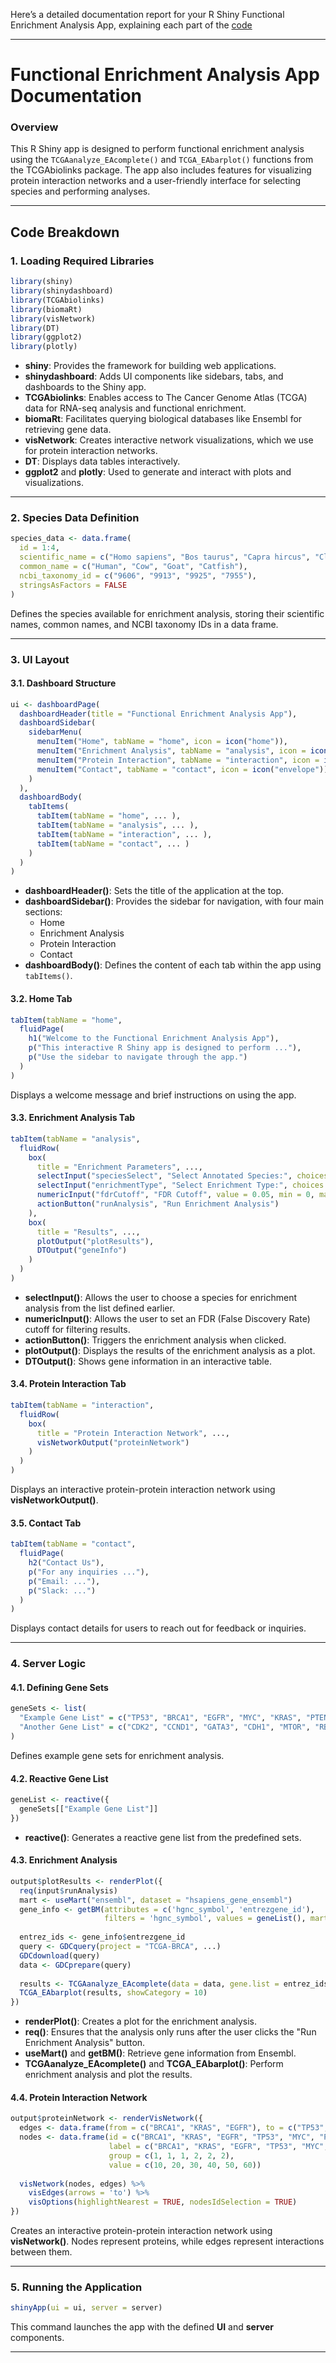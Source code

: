 
Here’s a detailed documentation report for your R Shiny Functional Enrichment Analysis App, explaining each part of the [code]()

---

# **Functional Enrichment Analysis App Documentation**

### **Overview**
This R Shiny app is designed to perform functional enrichment analysis using the `TCGAanalyze_EAcomplete()` and `TCGA_EAbarplot()` functions from the TCGAbiolinks package. The app also includes features for visualizing protein interaction networks and a user-friendly interface for selecting species and performing analyses.

---

## **Code Breakdown**

### 1. **Loading Required Libraries**
```r
library(shiny)
library(shinydashboard)
library(TCGAbiolinks)
library(biomaRt)
library(visNetwork)
library(DT)
library(ggplot2)
library(plotly)
```
- **shiny**: Provides the framework for building web applications.
- **shinydashboard**: Adds UI components like sidebars, tabs, and dashboards to the Shiny app.
- **TCGAbiolinks**: Enables access to The Cancer Genome Atlas (TCGA) data for RNA-seq analysis and functional enrichment.
- **biomaRt**: Facilitates querying biological databases like Ensembl for retrieving gene data.
- **visNetwork**: Creates interactive network visualizations, which we use for protein interaction networks.
- **DT**: Displays data tables interactively.
- **ggplot2** and **plotly**: Used to generate and interact with plots and visualizations.

---

### 2. **Species Data Definition**
```r
species_data <- data.frame(
  id = 1:4,
  scientific_name = c("Homo sapiens", "Bos taurus", "Capra hircus", "Clarias gariepinus"),
  common_name = c("Human", "Cow", "Goat", "Catfish"),
  ncbi_taxonomy_id = c("9606", "9913", "9925", "7955"),
  stringsAsFactors = FALSE
)
```
Defines the species available for enrichment analysis, storing their scientific names, common names, and NCBI taxonomy IDs in a data frame.

---

### 3. **UI Layout**
#### 3.1. **Dashboard Structure**
```r
ui <- dashboardPage(
  dashboardHeader(title = "Functional Enrichment Analysis App"),
  dashboardSidebar(
    sidebarMenu(
      menuItem("Home", tabName = "home", icon = icon("home")),
      menuItem("Enrichment Analysis", tabName = "analysis", icon = icon("bar-chart")),
      menuItem("Protein Interaction", tabName = "interaction", icon = icon("connectdevelop")),
      menuItem("Contact", tabName = "contact", icon = icon("envelope"))
    )
  ),
  dashboardBody(
    tabItems(
      tabItem(tabName = "home", ... ),
      tabItem(tabName = "analysis", ... ),
      tabItem(tabName = "interaction", ... ),
      tabItem(tabName = "contact", ... )
    )
  )
)
```
- **dashboardHeader()**: Sets the title of the application at the top.
- **dashboardSidebar()**: Provides the sidebar for navigation, with four main sections:
  - Home
  - Enrichment Analysis
  - Protein Interaction
  - Contact
- **dashboardBody()**: Defines the content of each tab within the app using `tabItems()`.

#### 3.2. **Home Tab**
```r
tabItem(tabName = "home",
  fluidPage(
    h1("Welcome to the Functional Enrichment Analysis App"),
    p("This interactive R Shiny app is designed to perform ..."),
    p("Use the sidebar to navigate through the app.")
  )
)
```
Displays a welcome message and brief instructions on using the app.

#### 3.3. **Enrichment Analysis Tab**
```r
tabItem(tabName = "analysis",
  fluidRow(
    box(
      title = "Enrichment Parameters", ..., 
      selectInput("speciesSelect", "Select Annotated Species:", choices = species_data$scientific_name),
      selectInput("enrichmentType", "Select Enrichment Type:", choices = c("Gene Ontology", "Pathways")),
      numericInput("fdrCutoff", "FDR Cutoff", value = 0.05, min = 0, max = 1, step = 0.01),
      actionButton("runAnalysis", "Run Enrichment Analysis")
    ),
    box(
      title = "Results", ..., 
      plotOutput("plotResults"),
      DTOutput("geneInfo")
    )
  )
)
```
- **selectInput()**: Allows the user to choose a species for enrichment analysis from the list defined earlier.
- **numericInput()**: Allows the user to set an FDR (False Discovery Rate) cutoff for filtering results.
- **actionButton()**: Triggers the enrichment analysis when clicked.
- **plotOutput()**: Displays the results of the enrichment analysis as a plot.
- **DTOutput()**: Shows gene information in an interactive table.

#### 3.4. **Protein Interaction Tab**
```r
tabItem(tabName = "interaction",
  fluidRow(
    box(
      title = "Protein Interaction Network", ..., 
      visNetworkOutput("proteinNetwork")
    )
  )
)
```
Displays an interactive protein-protein interaction network using **visNetworkOutput()**.

#### 3.5. **Contact Tab**
```r
tabItem(tabName = "contact",
  fluidPage(
    h2("Contact Us"),
    p("For any inquiries ..."),
    p("Email: ..."),
    p("Slack: ...")
  )
)
```
Displays contact details for users to reach out for feedback or inquiries.

---

### 4. **Server Logic**
#### 4.1. **Defining Gene Sets**
```r
geneSets <- list(
  "Example Gene List" = c("TP53", "BRCA1", "EGFR", "MYC", "KRAS", "PTEN"),
  "Another Gene List" = c("CDK2", "CCND1", "GATA3", "CDH1", "MTOR", "RB1")
)
```
Defines example gene sets for enrichment analysis.

#### 4.2. **Reactive Gene List**
```r
geneList <- reactive({
  geneSets[["Example Gene List"]]
})
```
- **reactive()**: Generates a reactive gene list from the predefined sets.

#### 4.3. **Enrichment Analysis**
```r
output$plotResults <- renderPlot({
  req(input$runAnalysis)
  mart <- useMart("ensembl", dataset = "hsapiens_gene_ensembl")
  gene_info <- getBM(attributes = c('hgnc_symbol', 'entrezgene_id'),
                     filters = 'hgnc_symbol', values = geneList(), mart = mart)
  
  entrez_ids <- gene_info$entrezgene_id
  query <- GDCquery(project = "TCGA-BRCA", ...)
  GDCdownload(query)
  data <- GDCprepare(query)
  
  results <- TCGAanalyze_EAcomplete(data = data, gene.list = entrez_ids, pvalueCutoff = input$fdrCutoff)
  TCGA_EAbarplot(results, showCategory = 10)
})
```
- **renderPlot()**: Creates a plot for the enrichment analysis.
- **req()**: Ensures that the analysis only runs after the user clicks the "Run Enrichment Analysis" button.
- **useMart()** and **getBM()**: Retrieve gene information from Ensembl.
- **TCGAanalyze_EAcomplete()** and **TCGA_EAbarplot()**: Perform enrichment analysis and plot the results.

#### 4.4. **Protein Interaction Network**
```r
output$proteinNetwork <- renderVisNetwork({
  edges <- data.frame(from = c("BRCA1", "KRAS", "EGFR"), to = c("TP53", "MYC", "PTEN"), value = c(1, 1, 1))
  nodes <- data.frame(id = c("BRCA1", "KRAS", "EGFR", "TP53", "MYC", "PTEN"),
                      label = c("BRCA1", "KRAS", "EGFR", "TP53", "MYC", "PTEN"),
                      group = c(1, 1, 1, 2, 2, 2),
                      value = c(10, 20, 30, 40, 50, 60))
  
  visNetwork(nodes, edges) %>%
    visEdges(arrows = 'to') %>%
    visOptions(highlightNearest = TRUE, nodesIdSelection = TRUE)
})
```
Creates an interactive protein-protein interaction network using **visNetwork()**. Nodes represent proteins, while edges represent interactions between them.

---

### 5. **Running the Application**
```r
shinyApp(ui = ui, server = server)
```
This command launches the app with the defined **UI** and **server** components.

---
